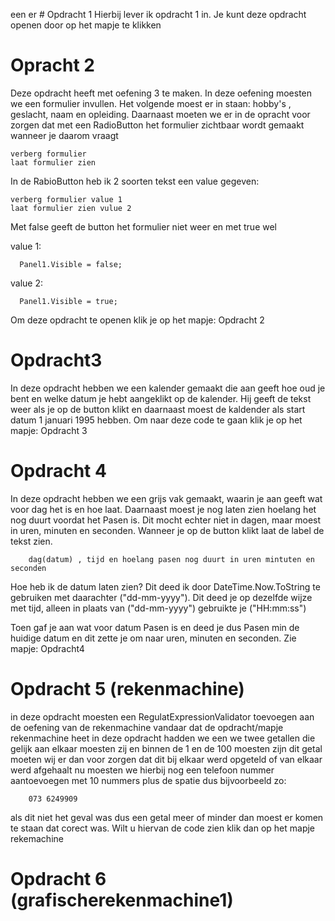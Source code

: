 een  er # Opdracht 1
Hierbij lever ik opdracht 1 in. Je kunt deze opdracht openen door op het mapje te klikken


# Opracht 2
Deze opdracht heeft met oefening 3 te maken. In deze oefening moesten we een formulier invullen. Het volgende moest er in staan:
hobby's , geslacht, naam en opleiding. Daarnaast moeten we er in de opracht voor zorgen dat met een RadioButton het formulier zichtbaar wordt gemaakt wanneer je daarom vraagt

    verberg formulier
    laat formulier zien
  
In de RabioButton heb ik 2 soorten tekst een value gegeven: 

    verberg formulier value 1
    laat formulier zien vulue 2

Met false geeft de button het formulier niet weer en met true wel

  value 1:
  
      Panel1.Visible = false;
  value 2:
  
      Panel1.Visible = true;
      
Om deze opdracht te openen klik je op het mapje: Opdracht 2

# Opdracht3
In deze opdracht hebben we een kalender gemaakt die aan geeft hoe oud je bent en welke datum je hebt aangeklikt op de kalender. Hij geeft de tekst weer als je op de button klikt en daarnaast moest de kaldender als start datum 1 januari 1995 hebben.
Om naar deze code te gaan klik je op het mapje: Opdracht 3


# Opdracht 4
In deze opdracht hebben we een grijs vak gemaakt, waarin je aan geeft wat voor dag het is en hoe laat. Daarnaast moest je nog laten zien hoelang het nog duurt voordat het Pasen is. Dit mocht echter niet in dagen, maar moest in uren, minuten en seconden. Wanneer je op de button klikt laat de label de tekst zien.

        dag(datum) , tijd en hoelang pasen nog duurt in uren mintuten en seconden
        
Hoe heb ik de datum laten zien?  Dit deed ik door DateTime.Now.ToString te gebruiken met daarachter ("dd-mm-yyyy").
Dit deed je op dezelfde wijze met tijd, alleen in plaats van ("dd-mm-yyyy") gebruikte je ("HH:mm:ss")

Toen gaf je aan wat voor datum Pasen is en deed je dus Pasen min de huidige datum en dit zette je om naar uren, minuten en seconden. Zie mapje: Opdracht4
   


# Opdracht 5  (rekenmachine)
in deze opdracht moesten een RegulatExpressionValidator toevoegen aan de oefening van de rekenmachine vandaar dat de opdracht/mapje rekenmachine heet in deze opdracht hadden we een we twee getallen die gelijk aan elkaar moesten zij en binnen de 1 en de 100 moesten zijn dit getal moeten wij er dan voor zorgen dat dit bij elkaar werd opgeteld of van elkaar werd afgehaalt nu moesten we hierbij nog een telefoon nummer aantoevoegen met 10 nummers plus de spatie dus bijvoorbeeld zo:
        
        073 6249909
       
als dit niet het geval was dus een getal meer of minder dan moest er komen te staan dat corect was. Wilt u hiervan de code zien klik dan op het mapje rekemachine


# Opdracht 6  (grafischerekenmachine1)

